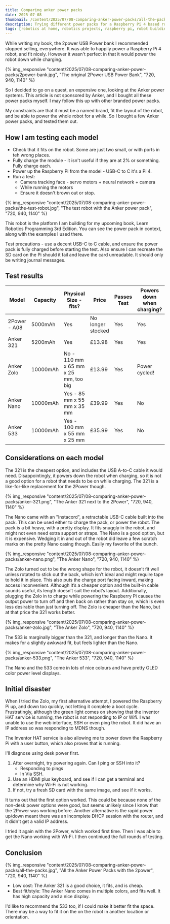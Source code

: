 ```yaml
---
title: Comparing anker power packs
date: 2025-07-08
thumbnail: /content/2025/07/08-comparing-anker-power-packs/all-the-packs.jpg
description: Trying different power packs for a Raspberry Pi 4 based robot
tags: [robotics at home, robotics projects, raspberry pi, robot building]
---
```

While writing my book, the 2power USB Power bank I recommended stopped selling, everywhere. It was able to happily power a Raspberry Pi 4 robot, and fit nicely. However it wasn't perfect in that it would power the robot down while charging.

{% img_responsive "content/2025/07/08-comparing-anker-power-packs/2power-bank.jpg", "The original 2Power USB Power Bank", "720, 940, 1140" %}

So I decided to go on a quest, an expensive one, looking at the Anker power systems. This article is not sponsored by Anker, and I bought all these power packs myself.
I may follow this up with other branded power packs.

My constraints are that it must be a named brand, fit the layout of the robot, and be able to power the whole robot for a while. So I bought a few Anker power packs, and tested them out.

## How I am testing each model

- Check that it fits on the robot. Some are just two small, or with ports in teh wrong places.
- Fully charge the module - it isn't useful if they are at 2% or something. Fully charge each.
- Power up the Raspberry Pi from the model - USB-C to C it's a Pi 4.
- Run a test:
    - Camera tracking face - servo motors + neural network + camera
    - While running the motors
    - Ensure it doesn't brown out or stop.

{% img_responsive "content/2025/07/08-comparing-anker-power-packs/the-test-robot.jpg", "The test robot with the Anker power pack", "720, 940, 1140" %}

This robot is the platform I am building for my upcoming book, Learn Robotics Programming 3rd Edition. You can see the power pack in context, along with the examples I used there.

Test precautions - use a decent USB-C to C cable, and ensure the power pack is fully charged before starting the test. Also ensure I can recreate the SD card on the Pi should it fail and leave the card unreadable. It should only be writing journal messages.


## Test results

Model | Capacity | Physical Size - fits? | Price | Passes Test | Powers down when charging?
--- | --- | --- | --- | --- | ---
2Power - A08 | 5000mAh | Yes  | No longer stocked | Yes | Yes
Anker 321 | 5200mAh | Yes | £13.98 | Yes | Yes
Anker Zolo | 10000mAh | No - 110 mm x 65 mm x 25 mm, too big | £13.99 | Yes | Power cycled!
Anker Nano | 10000mAh | Yes - 85 mm x 55 mm x 35 mm | £39.99 | Yes | No
Anker 533 | 10000mAh | Yes - 100 mm x 55 mm x 25 mm | £35.99 | Yes | No

## Considerations on each model


The 321 is the cheapest option, and includes the USB A-to-C cable it would need. Disappointingly, it powers down the robot when charging, so it is not a good option for a robot that needs to be on while charging. The 321 is a like-for-like replacement for the 2Power though.

{% img_responsive "content/2025/07/08-comparing-anker-power-packs/anker-321.png", "The Anker 321 next to the 2Power", "720, 940, 1140" %}

The Nano came with an "Instacord", a retractable USB-C cable built into the pack. This can be used either to charge the pack, or power the robot. The pack is a bit heavy, with a pretty display. It fits snuggly in the robot, and might not even need extra support or straps. The Nano is a good option, but it is expensive. Wedging it in and out of the robot did leave a few scratch marks on the pretty Nano casing though. Easily my favorite of the bunch.

{% img_responsive "content/2025/07/08-comparing-anker-power-packs/anker-nano.png", "The Anker Nano", "720, 940, 1140" %}

The Zolo turned out to be the wrong shape for the robot, it doesn’t fit well unless rotated to stick out the back, which isn’t ideal and might require tape to hold it in place. This also puts the charge port facing inward, making access inconvenient. Although it’s a cheaper option and the built-in cable sounds useful, its length doesn’t suit the robot’s layout. Additionally, plugging the Zolo in to charge while powering the Raspberry Pi causes the output power to turn off and then back on rather than stay on, which is even less desirable than just turning off. The Zolo is cheaper than the Nano, but at that price the 321 works better.

{% img_responsive "content/2025/07/08-comparing-anker-power-packs/anker-zolo.jpg", "The Anker Zolo", "720, 940, 1140" %}

The 533 is marginally bigger than the 321, and longer than the Nano. It makes for a slightly awkward fit, but feels lighter than the Nano.

{% img_responsive "content/2025/07/08-comparing-anker-power-packs/anker-533.png", "The Anker 533", "720, 940, 1140" %}

The Nano and the 533 come in lots of nice colours and have pretty OLED color power level displays.

## Initial disaster

When I tried the Zolo, my first alternative attempt, I powered the Raspberry Pi up, and down too quickly, not letting it complete a boot cycle. Frustratingly, although the green light comes on showing that the inventor HAT service is running, the robot is not responding to IP or Wifi. I was unable to use the web interface, SSH or even ping the robot. It did have an IP address so was responding to MDNS though.

The Inventor HAT service is also allowing me to power down the Raspberry Pi with a user button, which also proves that is running.

I'll diagnose using desk power first.

1. After overnight, try powering again. Can I ping or SSH into it?
    - Responding to pings
    - In Via SSH.
2. Use an HDMI plus keyboard, and see if I can get a terminal and determine why Wi-Fi is not working.
3. If not, try a fresh SD card with the same image, and see if it works.

It turns out that the first option worked. This could be because none of the non-desk power options were good, but seems unlikely since I know that the 2Power was working before. Another alternative is the rapid power up/down meant there was an incomplete DHCP session with the router, and it didn't get a valid IP address.

I tried it again with the 2Power, which worked first time. Then I was able to get the Nano working with Wi-Fi. I then continiued the full rounds of testing.

## Conclusion

{% img_responsive "content/2025/07/08-comparing-anker-power-packs/all-the-packs.jpg", "All the Anker Power Packs with the 2power", "720, 940, 1140" %}

- Low cost: The Anker 321 is a good choice, it fits, and is cheap.
- Best fit/style: The Anker Nano comes in multiple colors, and fits well. It has high capacity and a nice display.

I'd like to recommend the 533 too, if I could make it better fit the space. There may be a way to fit it on the on the robot in another location or orientation.

